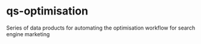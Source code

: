 # qs-optimisation
Series of data products for automating the optimisation workflow for search engine marketing
